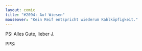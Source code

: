 ```yaml
---
layout: comic
title: "#2094: Auf Wiesen"
mouseover: "Kein Reif entspricht wiederum Kahlköpfigkeit."
---
```


PS:
Alles Gute, lieber J.

PPS:
